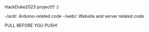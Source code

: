 HackDuke2023 project!!! :)

-/ard/: Arduino-related code
-/web/: Website and server related code

PULL BEFORE YOU PUSH!